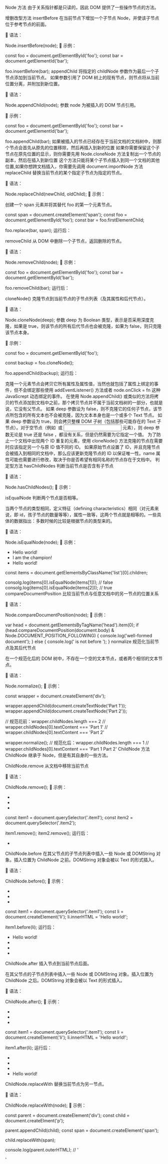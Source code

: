 Node 方法
由于关系指针都是只读的，因此 DOM 提供了一些操作节点的方法。

增删改型方法
insertBefore
在当前节点下增加一个子节点 Node，并使该子节点位于参考节点的前面。

📖 语法：

Node.insertBefore(node);
🌰 示例：

const foo = document.getElementById('foo');
const bar = document.getElementId('bar');

foo.insertBefore(bar);
appendChild
将指定的 childNode 参数作为最后一个子节点添加到当前节点。 如果参数引用了 DOM 树上的现有节点，则节点将从当前位置分离，并附加到新位置。

📖 语法：

Node.appendChild(node);
参数 node 为被插入的 DOM 节点引用。

🌰 示例：

const foo = document.getElementById('foo');
const bar = document.getElementId('bar');

foo.appendChild(bar);
如果被插入的节点已经存在于当前文档的文档树中，则那个节点会首先从原先的位置移除，然后再插入到新的位置
如果你需要保留这个子节点在原先位置的显示，则你需要先用 Node.cloneNode 方法复制出一个节点的副本，然后在插入到新位置
这个方法只能将某个子节点插入到同一个文档的其他位置,如果你想跨文档插入，你需要先调用 document.importNode 方法
replaceChild
替换当前节点的某个指定子节点为指定的节点。

📖 语法：

Node.replaceChild(newChild, oldChild);
🌰 示例：

<div id="foo">
  <div class="bar"></div>
</div>
创建一个 span 元素并将其替代 foo 的第一个元素节点。

const span = document.createElement('span');
const foo = document.getElementById('foo');
const bar = foo.firstElementChild;

foo.replace(bar, span);
运行后：

<div id="foo">
  <span></span>
</div>
removeChild
从 DOM 中删除一个子节点，返回删除的节点。

📖 语法：

Node.removeChild(node);
🌰 示例：

<div id="foo">
  <div id="bar"></div>
</div>
const foo = document.getElementById('foo');
const bar = document.getElementById('bar');

foo.removeChild(bar);
运行后：

<div id="foo"></div>
cloneNode()
克隆节点到当前节点的子节点列表（及其属性和后代节点）。

📖 语法：

Node.cloneNode(deep);
参数 deep 为 Boolean 类型，表示是否采用深度克隆，如果是 true，则该节点的所有后代节点也会被克隆，如果为 false，则只克隆该节点本身。

🌰 示例：

<div id="foo">
  <div></div>
  <div></div>
</div>
const foo = document.getElementById('foo');

const backup = foo.cloneNode();

foo.appendChild(backup);
运行后：

<div id="foo">
  <div></div>
  <div></div>
  <!-- 克隆后插入到子节点列表最后 -->
  <div id="foo"></div>
</div>
克隆一个元素节点会拷贝它所有属性及属性值，当然也就包括了属性上绑定的事件，但不会绑定那些使用 addEventListener() 方法或者 node.onClick = fn 这种 JavaScrept 动态绑定的事件。
在使用 Node.appendChild() 或类似的方法将拷贝的节点添加到文档中之前，那个拷贝节点并不属于当前文档树的一部分，也就是说，它没有父节点。
如果 deep 参数设为 false，则不克隆它的任何子节点，该节点所包含的所有文本也不会被克隆，因为文本本身也是一个或多个 Text 节点。
如果 deep 参数设为 true，则会拷贝整棵 DOM 子树（包括那些可能存在的 Text 子节点）。对于空节点（例如 <img> 或 <input> 元素），则 deep 参数无论是 true 还是 false ，都没有关系，但是仍然需要为它指定一个值。
为了防止一个文档中出现两个 ID 重复的元素，使用 cloneNode() 方法克隆的节点在需要时应该指定另一个与原 ID 值不同的 ID。
如果原始节点设置了 ID，并且克隆节点会被插入到相同的文档中，那么应该更新克隆节点的 ID 以保证唯一性。name 属性可能也需要进行修改，取决于你是否希望有相同名称的节点存在于文档中。
判定型方法
hasChildNodes
判断当前节点是否含有子节点

📖 语法：

Node.hasChildNodes();
🌰 示例：

<div id="foo">
  <div id="bar"></div>
</div>

<script type="text/javascript">
  const foo = document.getElementById('foo');
  const bar = document.getElementById('bar');

  console.log(foo.hasChildNodes);
  // true
  console.log(bar.hasChildNodes);
  // false
</script>
isEqualNode
判断两个节点是否相等。

当两个节点的类型相同，定义特征（defining characteristics）相同（对元素来说，即 id，孩子节点的数量等等），属性一致等，这两个节点就是相等的。一些具体的数据指出：多数时候的比较是根据节点的类型来的。

📖 语法：

Node.isEqualNode(node);
🌰 示例：

<ul class="list">
  <li>Hello world!</li>
  <li>I am the champion!</li>
  <li>Hello world!</li>
</ul>
const items = document.getElementsByClassName('list')[0].children;

consolg.log(items[0].isEqualNode(items[1]));
// false
consolg.log(items[0].isEqualNode(items[2]));
// true
compareDocumentPosition
比较当前节点与任意文档中的另一节点的位置关系

📖 语法：

Node.compareDocumentPosition(node);
🌰 示例：

var head = document.getElementsByTagName('head').item(0);
if (head.compareDocumentPosition(document.body) & Node.DOCUMENT_POSITION_FOLLOWING) {
  console.log('well-formed document');
} else {
  console.log('<head> is not before <body>');
}
normalize
规范化当前节点及其后代节点

在一个规范化后的 DOM 树中，不存在一个空的文本节点，或者两个相邻的文本节点。

📖 语法：

Node.normalize();
🌰 示例：

const wrapper = document.createElement('div');

wrapper.appendChild(document.createTextNode('Part 1'));
wrapper.appendChild(document.createTextNode('Part 2'));

// 规范花前：wrapper.childNodes.length === 2
// wrapper.childNodes[0].textContent === 'Part 1'
// wrapper.childNodes[0].textContent === 'Part 2'

wrapper.normalize();
// 规范化后：wrapper.childNodes.length === 1
// wrapper.childNodes[0].textContent === 'Part 1 Part 2'
ChildNode 方法
ChildNode 继承于 Node，但是有其自身的一些方法。

ChildNode.remove
从文档中移除当前节点

📖 语法：

ChildNode.remove();
🌰 示例：

<ul class="list">
  <li class="item1"></li>
  <li class="item2"></li>
  <li class="item3"></li>
</ul>
const item1 = document.querySelector('.item1');
const item2 = document.querySelector('.item2');

item1.remove();
item2.remove();
运行后：

<ul class="list">
  <li class="item3"></li>
</ul>
ChildNode.before
在其父节点的子节点列表中插入一些 Node 或 DOMString 对象。插入位置为 ChildNode 之前。DOMString 对象会被以 Text 的形式插入。

📖 语法：

ChildNode.before();
🌰 示例：

<ul class="list">
  <li class="item1"></li>
  <li class="item2"></li>
  <li class="item3"></li>
</ul>
const item1 = document.querySelector('.item1');
const li = document.createElement('li');
li.innerHTML = 'Hello world!';

item1.before(li);
运行后：

<ul class="list">
  <li>Hello world!</li>
  <li class="item1"></li>
  <li class="item2"></li>
  <li class="item3"></li>
</ul>
ChildNode.after
插入节点到当前节点后面。

在其父节点的子节点列表中插入一些 Node 或 DOMString 对象。插入位置为 ChildNode 之后。DOMString 对象会被以 Text 的形式插入。

📖 语法：

ChildNode.after();
🌰 示例：

<ul class="list">
  <li class="item1"></li>
  <li class="item2"></li>
  <li class="item3"></li>
</ul>
const item1 = document.querySelector('.item1');
const li = document.createElement('li');
li.innerHTML = 'Hello world!';

item1.after(li);
运行后：

<ul class="list">
  <li class="item1"></li>
  <li class="item2"></li>
  <li class="item3"></li>
  <li>Hello world!</li>
</ul>
ChildNode.replaceWith
替换当前节点为另一节点。

📖 语法：

ChildNode.replaceWith(node);
🌰 示例：

const parent = document.createElement('div');
const child = document.createElment('p');

parent.appendChild(child);
const span = document.createElement('span');

child.replaceWith(span);

console.log(parent.outerHTML);
// '<div><span></span></div>'